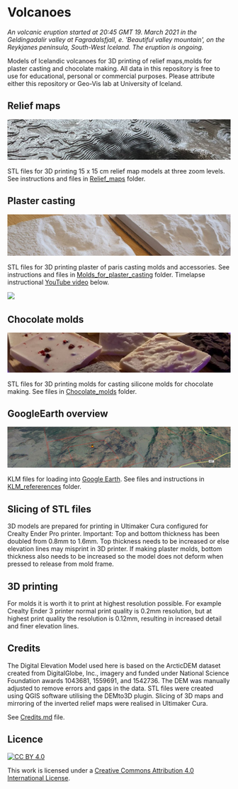 # Volcanoes

*An volcanic eruption started at 20:45 GMT 19. March 2021 in the Geldingadalir valley at Fagradalsfjall, e. 'Beautiful valley mountain', on the Reykjanes peninsula, South-West Iceland. The eruption is ongoing.*

Models of Icelandic volcanoes for 3D printing of relief maps,molds for plaster casting and chocolate making. All data in this repository is free to use for educational, personal or commercial purposes. Please attribute either this repository or Geo-Vis lab at University of Iceland.





## Relief maps
![](images/relief_map_c.jpg)

STL files for 3D printing 15 x 15 cm relief map models at three zoom levels. See instructions and files in [Relief_maps](Relief_maps/) folder.

## Plaster casting
![](images/plaster_of_paris_small_medium_c.jpg)

STL files for 3D printing plaster of paris casting molds and accessories. See instructions and files in [Molds_for_plaster_casting](Molds_for_plaster_casting/) folder.  Timelapse instructional [YouTube video](http://www.youtube.com/watch?v=xSu4fhIfEEE) below.

[![](http://img.youtube.com/vi/xSu4fhIfEEE/0.jpg)](http://www.youtube.com/watch?v=xSu4fhIfEEE "Timelapse of plaster casting Fagradalsfjall")


## Chocolate molds
![](images/chocolates_c.jpg)

STL files for 3D printing molds for casting silicone molds for chocolate making. See files in [Chocolate_molds](Chocolate_molds/) folder. 



## GoogleEarth overview
![](images/KLM_ref_c.jpg)

KLM files for loading into [Google Earth](https://earth.google.com/web/). See files and instructions in [KLM_refererences](KLM_refererences/) folder. 


## Slicing of STL files

3D models are prepared for printing in Ultimaker Cura configured for Crealty Ender Pro printer.  Important: Top and bottom thickness has been doubled from 0.8mm to 1.6mm. Top thickness needs to be increased or else elevation lines may misprint in 3D printer. If making plaster molds, bottom thickness also needs to be increased so the model does not deform when pressed to release from mold frame.

## 3D printing
For molds it is worth it to print at highest resolution possible. For example Crealty Ender 3 printer normal print quality is 0.2mm resolution, but at highest print quality the resolution is 0.12mm, resulting in increased detail and finer elevation lines. 

## Credits

The Digital Elevation Model used here is based on the ArcticDEM dataset created from DigitalGlobe, Inc., imagery and funded under National Science Foundation awards 1043681, 1559691, and 1542736. The DEM was manually adjusted to remove errors and gaps in the data. STL files were created using QGIS software utilising the DEMto3D plugin. Slicing of 3D maps and mirroring of the inverted relief maps were realised in Ultimaker Cura.

See [Credits.md](Credits.md) file.


## Licence

[![CC BY 4.0][cc-by-shield]][cc-by]

This work is licensed under a
[Creative Commons Attribution 4.0 International License][cc-by].



[cc-by]: http://creativecommons.org/licenses/by/4.0/
[cc-by-image]: https://i.creativecommons.org/l/by/4.0/88x31.png
[cc-by-shield]: https://img.shields.io/badge/License-CC%20BY%204.0-lightgrey.svg




